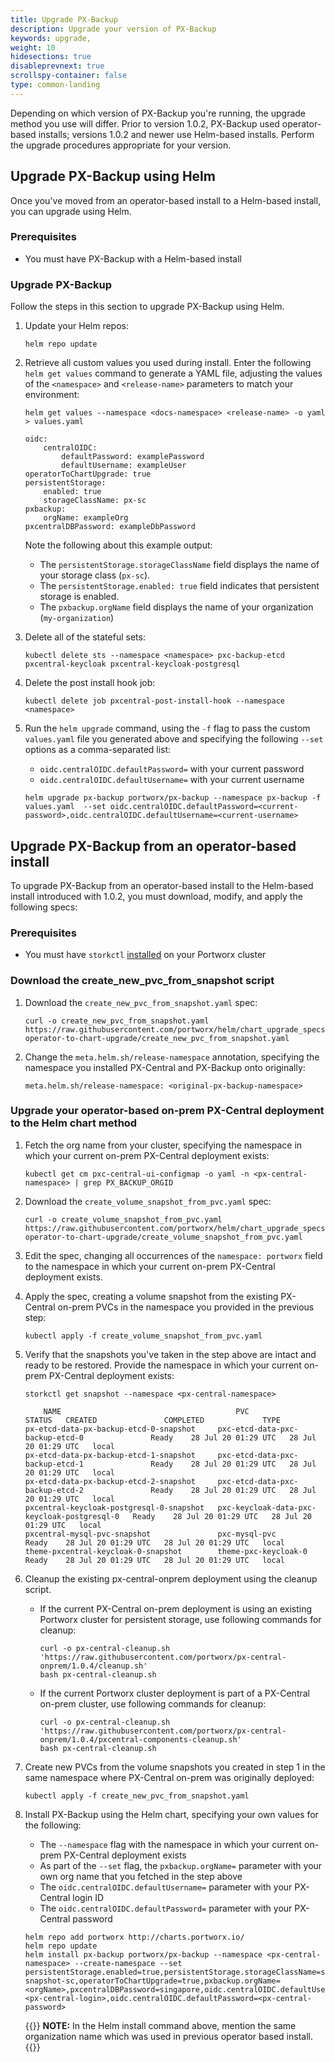 ```yaml
---
title: Upgrade PX-Backup
description: Upgrade your version of PX-Backup
keywords: upgrade,
weight: 10
hidesections: true
disableprevnext: true
scrollspy-container: false
type: common-landing
---
```


Depending on which version of PX-Backup you're running, the upgrade method you use will differ. Prior to version 1.0.2, PX-Backup used operator-based installs; versions 1.0.2 and newer use Helm-based installs. Perform the upgrade procedures appropriate for your version.

## Upgrade PX-Backup using Helm

Once you've moved from an operator-based install to a Helm-based install, you can upgrade using Helm.

### Prerequisites

* You must have PX-Backup with a Helm-based install

### Upgrade PX-Backup

Follow the steps in this section to upgrade PX-Backup using Helm.

1. Update your Helm repos:

    ```text
    helm repo update
    ```

2. Retrieve all custom values you used during install. Enter the following `helm get values` command to generate a YAML file, adjusting the values of the `<namespace>` and `<release-name>` parameters to match your environment:

    ```text
    helm get values --namespace <docs-namespace> <release-name> -o yaml > values.yaml
    ```

    ```
    oidc:
        centralOIDC:
            defaultPassword: examplePassword
            defaultUsername: exampleUser
    operatorToChartUpgrade: true
    persistentStorage:
        enabled: true
        storageClassName: px-sc
    pxbackup:
        orgName: exampleOrg
    pxcentralDBPassword: exampleDbPassword
    ```

    Note the following about this example output:

    * The `persistentStorage.storageClassName` field displays the name of your storage class (`px-sc`).
    * The `persistentStorage.enabled: true` field indicates that persistent storage is enabled.
    * The `pxbackup.orgName` field displays the name of your organization (`my-organization`)

3. Delete all of the stateful sets:

    ```text
    kubectl delete sts --namespace <namespace> pxc-backup-etcd pxcentral-keycloak pxcentral-keycloak-postgresql
    ```

4. Delete the post install hook job:

    ```text
    kubectl delete job pxcentral-post-install-hook --namespace <namespace>
    ```

5. Run the `helm upgrade` command, using the `-f` flag to pass the custom `values.yaml` file you generated above and specifying the following `--set` options as a comma-separated list:
   
   * `oidc.centralOIDC.defaultPassword=` with your current password
   * `oidc.centralOIDC.defaultUsername=` with your current username

    ```text
    helm upgrade px-backup portworx/px-backup --namespace px-backup -f values.yaml  --set oidc.centralOIDC.defaultPassword=<current-password>,oidc.centralOIDC.defaultUsername=<current-username> 
    ```

## Upgrade PX-Backup from an operator-based install

To upgrade PX-Backup from an operator-based install to the Helm-based install introduced with 1.0.2, you must download, modify, and apply the following specs:

### Prerequisites

* You must have `storkctl` [installed](https://docs.portworx.com/portworx-install-with-kubernetes/disaster-recovery/px-metro/1-install-px/#install-storkctl) on your Portworx cluster

### Download the create_new_pvc_from_snapshot script

1. Download the `create_new_pvc_from_snapshot.yaml` spec:

    ```text
    curl -o create_new_pvc_from_snapshot.yaml https://raw.githubusercontent.com/portworx/helm/chart_upgrade_specs/pxcentral-operator-to-chart-upgrade/create_new_pvc_from_snapshot.yaml
    ```

2. Change the `meta.helm.sh/release-namespace` annotation, specifying the namespace you installed PX-Central and PX-Backup onto originally:

    ```text
    meta.helm.sh/release-namespace: <original-px-backup-namespace>
    ```

### Upgrade your operator-based on-prem PX-Central deployment to the Helm chart method

1. Fetch the org name from your cluster, specifying the namespace in which your current on-prem PX-Central deployment exists:

    ```text
    kubectl get cm pxc-central-ui-configmap -o yaml -n <px-central-namespace> | grep PX_BACKUP_ORGID
    ```

2. Download the `create_volume_snapshot_from_pvc.yaml` spec:

    ```text
    curl -o create_volume_snapshot_from_pvc.yaml https://raw.githubusercontent.com/portworx/helm/chart_upgrade_specs/pxcentral-operator-to-chart-upgrade/create_volume_snapshot_from_pvc.yaml
    ```

3. Edit the spec, changing all occurrences of the `namespace: portworx` field to the namespace in which your current on-prem PX-Central deployment exists.

4. Apply the spec, creating a volume snapshot from the existing PX-Central on-prem PVCs in the namespace you provided in the previous step:

    ```text
    kubectl apply -f create_volume_snapshot_from_pvc.yaml
    ```

5.  Verify that the snapshots you've taken in the step above are intact and ready to be restored. Provide the namespace in which your current on-prem PX-Central deployment exists:

    ```text
    storkctl get snapshot --namespace <px-central-namespace>
    ```
    ```output
        NAME                                       PVC                                           STATUS   CREATED               COMPLETED             TYPE
    px-etcd-data-px-backup-etcd-0-snapshot     pxc-etcd-data-pxc-backup-etcd-0               Ready    28 Jul 20 01:29 UTC   28 Jul 20 01:29 UTC   local
    px-etcd-data-px-backup-etcd-1-snapshot     pxc-etcd-data-pxc-backup-etcd-1               Ready    28 Jul 20 01:29 UTC   28 Jul 20 01:29 UTC   local
    px-etcd-data-px-backup-etcd-2-snapshot     pxc-etcd-data-pxc-backup-etcd-2               Ready    28 Jul 20 01:29 UTC   28 Jul 20 01:29 UTC   local
    pxcentral-keycloak-postgresql-0-snapshot   pxc-keycloak-data-pxc-keycloak-postgresql-0   Ready    28 Jul 20 01:29 UTC   28 Jul 20 01:29 UTC   local
    pxcentral-mysql-pvc-snapshot               pxc-mysql-pvc                                 Ready    28 Jul 20 01:29 UTC   28 Jul 20 01:29 UTC   local
    theme-pxcentral-keycloak-0-snapshot        theme-pxc-keycloak-0                          Ready    28 Jul 20 01:29 UTC   28 Jul 20 01:29 UTC   local
    ```

6. Cleanup the existing px-central-onprem deployment using the cleanup script.

    * If the current PX-Central on-prem deployment is using an existing Portworx cluster for persistent storage, use following commands for cleanup:

        ```text
        curl -o px-central-cleanup.sh 'https://raw.githubusercontent.com/portworx/px-central-onprem/1.0.4/cleanup.sh'
        bash px-central-cleanup.sh
        ```

    * If the current Portworx cluster deployment is part of a PX-Central on-prem cluster, use following commands for cleanup:

        ```text
        curl -o px-central-cleanup.sh 'https://raw.githubusercontent.com/portworx/px-central-onprem/1.0.4/pxcentral-components-cleanup.sh'
        bash px-central-cleanup.sh
        ```

7. Create new PVCs from the volume snapshots you created in step 1 in the same namespace where PX-Central on-prem was originally deployed:

    ```text
    kubectl apply -f create_new_pvc_from_snapshot.yaml
    ```

8. Install PX-Backup using the Helm chart, specifying your own values for the following:

    * The `--namespace` flag with the namespace in which your current on-prem PX-Central deployment exists
    * As part of the `--set` flag, the `pxbackup.orgName=` parameter with your own org name that you fetched in the step above
    * The `oidc.centralOIDC.defaultUsername=` parameter with your PX-Central login ID
    * The `oidc.centralOIDC.defaultPassword=` parameter with your PX-Central password

    ```text
    helm repo add portworx http://charts.portworx.io/
    helm repo update
    helm install px-backup portworx/px-backup --namespace <px-central-namespace> --create-namespace --set persistentStorage.enabled=true,persistentStorage.storageClassName=stork-snapshot-sc,operatorToChartUpgrade=true,pxbackup.orgName=<orgName>,pxcentralDBPassword=singapore,oidc.centralOIDC.defaultUsername=<px-central-login>,oidc.centralOIDC.defaultPassword=<px-central-password>
    ```

    {{<info>}}
**NOTE:** In the Helm install command above, mention the same organization name which was used in previous operator based install.
    {{</info>}}

